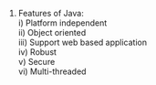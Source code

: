 1. Features of Java:  
   i)    Platform independent  
   ii)   Object oriented  
   iii)  Support web based application  
   iv)   Robust  
   v)    Secure  
   vi)   Multi-threaded  
